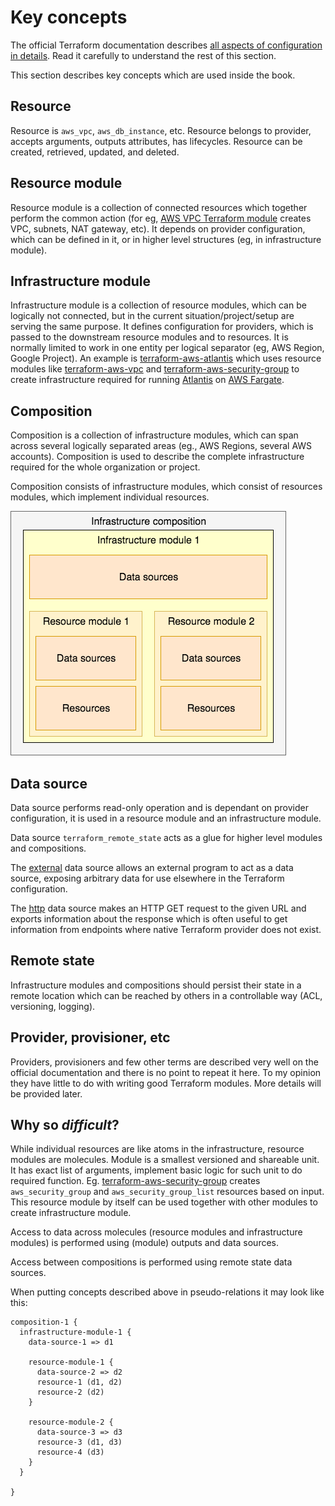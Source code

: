 # Key concepts

The official Terraform documentation describes [all aspects of configuration in details](https://www.terraform.io/docs/configuration/index.html). Read it carefully to understand the rest of this section.

This section describes key concepts which are used inside the book.

## Resource

Resource is `aws_vpc`, `aws_db_instance`, etc. Resource belongs to provider, accepts arguments, outputs attributes, has lifecycles. Resource can be created, retrieved, updated, and deleted.

## Resource module

Resource module is a collection of connected resources which together perform the common action \(for eg, [AWS VPC Terraform module](https://github.com/terraform-aws-modules/terraform-aws-vpc/) creates VPC, subnets, NAT gateway, etc\). It depends on provider configuration, which can be defined in it, or in higher level structures \(eg, in infrastructure module\).

## Infrastructure module

Infrastructure module is a collection of resource modules, which can be logically not connected, but in the current situation/project/setup are serving the same purpose. It defines configuration for providers, which is passed to the downstream resource modules and to resources. It is normally limited to work in one entity per logical separator \(eg, AWS Region, Google Project\). An example is [terraform-aws-atlantis](https://github.com/terraform-aws-modules/terraform-aws-atlantis/) which uses resource modules like [terraform-aws-vpc](https://github.com/terraform-aws-modules/terraform-aws-vpc/) and [terraform-aws-security-group](https://github.com/terraform-aws-modules/terraform-aws-security-group/) to create infrastructure required for running [Atlantis](https://www.runatlantis.io) on [AWS Fargate](https://aws.amazon.com/fargate/).

## Composition

Composition is a collection of infrastructure modules, which can span across several logically separated areas \(eg., AWS Regions, several AWS accounts\). Composition is used to describe the complete infrastructure required for the whole organization or project.

Composition consists of infrastructure modules, which consist of resources modules, which implement individual resources.

![Simple infrastructure composition](.gitbook/assets/composition-1.png)

## Data source

Data source performs read-only operation and is dependant on provider configuration, it is used in a resource module and an infrastructure module.

Data source `terraform_remote_state` acts as a glue for higher level modules and compositions.

The [external](https://www.terraform.io/docs/providers/external/data_source.html) data source allows an external program to act as a data source, exposing arbitrary data for use elsewhere in the Terraform configuration.

The [http](https://www.terraform.io/docs/providers/http/data_source.html) data source makes an HTTP GET request to the given URL and exports information about the response which is often useful to get information from endpoints where native Terraform provider does not exist.

## Remote state

Infrastructure modules and compositions should persist their state in a remote location which can be reached by others in a controllable way \(ACL, versioning, logging\).

## Provider, provisioner, etc

Providers, provisioners and few other terms are described very well on the official documentation and there is no point to repeat it here. To my opinion they have little to do with writing good Terraform modules. More details will be provided later.

## Why so _difficult_?

While individual resources are like atoms in the infrastructure, resource modules are molecules. Module is a smallest versioned and shareable unit. It has exact list of arguments, implement basic logic for such unit to do required function. Eg. [terraform-aws-security-group](https://github.com/terraform-aws-modules/terraform-aws-security-group) creates `aws_security_group` and `aws_security_group_list` resources based on input. This resource module by itself can be used together with other modules to create infrastructure module.

Access to data across molecules \(resource modules and infrastructure modules\) is performed using (module) outputs and data sources.

Access between compositions is performed using remote state data sources.

When putting concepts described above in pseudo-relations it may look like this:

```text
composition-1 {
  infrastructure-module-1 {
    data-source-1 => d1

    resource-module-1 {
      data-source-2 => d2
      resource-1 (d1, d2)
      resource-2 (d2)
    }

    resource-module-2 {
      data-source-3 => d3
      resource-3 (d1, d3)
      resource-4 (d3)
    }
  }

}
```

